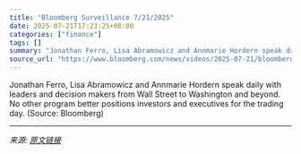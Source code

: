 ```yaml
---
title: "Bloomberg Surveillance 7/21/2025"
date: 2025-07-21T17:23:25+08:00
categories: ["finance"]
tags: []
summary: "Jonathan Ferro, Lisa Abramowicz and Annmarie Hordern speak daily with leaders and decision makers from Wall Street to Washington and beyond. No other program better positions investors and executives "
source_url: "https://www.bloomberg.com/news/videos/2025-07-21/bloomberg-surveillance-7-21-2025-video"
---
```


Jonathan Ferro, Lisa Abramowicz and Annmarie Hordern speak daily with leaders and decision makers from Wall Street to Washington and beyond. No other program better positions investors and executives for the trading day. (Source: Bloomberg)

---

*来源: [原文链接](https://www.bloomberg.com/news/videos/2025-07-21/bloomberg-surveillance-7-21-2025-video)*

